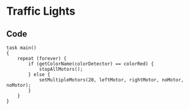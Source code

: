 # Traffic Lights
## Code

```
task main()
{
	repeat (forever) {
		if (getColorName(colorDetector) == colorRed) {
			stopAllMotors();
		} else {
			setMultipleMotors(20, leftMotor, rightMotor, noMotor, noMotor);
		}
	}
}
```
